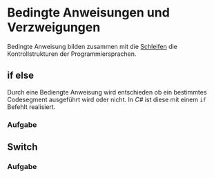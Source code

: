 ﻿# Bedingte Anweisungen und Verzweigungen

Bedingte Anweisung bilden zusammen mit die [Schleifen](../Schleifen/Readme.md) die Kontrollstrukturen der Programmiersprachen.

## if else

Durch eine Bediengte Anweisung wird entschieden ob ein bestimmtes Codesegment ausgeführt wird oder nicht. In _C#_ ist diese mit einem ```if``` Befehlt realisiert.
 

### Aufgabe

## Switch

### Aufgabe